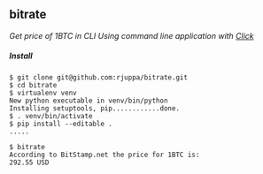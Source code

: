 ## bitrate
*Get price of 1BTC in CLI*
*Using command line application with [Click](https://github.com/mitsuhiko/click)*

##### Install
```
$ git clone git@github.com:rjuppa/bitrate.git
$ cd bitrate
$ virtualenv venv
New python executable in venv/bin/python
Installing setuptools, pip............done.
$ . venv/bin/activate
$ pip install --editable .
.....

$ bitrate
According to BitStamp.net the price for 1BTC is:
292.55 USD
```

